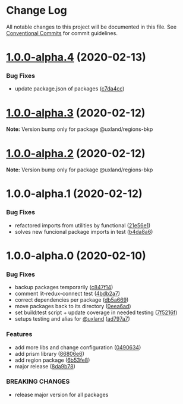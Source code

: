 # Change Log

All notable changes to this project will be documented in this file.
See [Conventional Commits](https://conventionalcommits.org) for commit guidelines.

# [1.0.0-alpha.4](https://github.com/uxland/uxland/compare/@uxland/regions-bkp@1.0.0-alpha.3...@uxland/regions-bkp@1.0.0-alpha.4) (2020-02-13)


### Bug Fixes

* update package.json of packages ([c7da4cc](https://github.com/uxland/uxland/commit/c7da4cc392a63bd25bc74c6c5b327eaa03034640))





# [1.0.0-alpha.3](https://github.com/uxland/uxland/compare/@uxland/regions-bkp@1.0.0-alpha.2...@uxland/regions-bkp@1.0.0-alpha.3) (2020-02-12)

**Note:** Version bump only for package @uxland/regions-bkp





# [1.0.0-alpha.2](https://github.com/uxland/uxland/compare/@uxland/regions-bkp@1.0.0-alpha.1...@uxland/regions-bkp@1.0.0-alpha.2) (2020-02-12)

**Note:** Version bump only for package @uxland/regions-bkp





# 1.0.0-alpha.1 (2020-02-12)


### Bug Fixes

* refactored imports from utilities by functional ([21e56e1](https://github.com/uxland/uxland/commit/21e56e1160b66ee91fcb8c5db60af6512481ad0e))
* solves new funcional package imports in test ([b4da8a6](https://github.com/uxland/uxland/commit/b4da8a6c992adbb953ce360b864c12d582a4d518))





# 1.0.0-alpha.0 (2020-02-10)


### Bug Fixes

* backup packages temporarily ([c847f14](https://github.com/uxland/uxland/commit/c847f142017fe0e82aa1878eac8f5b85f53e1a64))
* comment lit-redux-connect test ([4bdb2a7](https://github.com/uxland/uxland/commit/4bdb2a7212e8bdc7e0ccdb268fa73112f7aed963))
* correct dependencies per package ([db5a669](https://github.com/uxland/uxland/commit/db5a669f5d16a7c59afa62127339420de85d2baf))
* move packages back to its directory ([0eea6ad](https://github.com/uxland/uxland/commit/0eea6adfd92ba174c19df1314232f85aa8b58af2))
* set build:test script + update coverage in needed testing ([7f5216f](https://github.com/uxland/uxland/commit/7f5216fc89a02ac321b28beefee390ef8a920198))
* setups testing and alias for [@uxland](https://github.com/uxland) ([ad797a7](https://github.com/uxland/uxland/commit/ad797a7538352ea350c732dad118a4e0db7b9923))


### Features

* add more libs and change configuration ([0490634](https://github.com/uxland/uxland/commit/04906342ddbeebeb8c845fe89bfb4daf91ecf106))
* add prism library ([86806e6](https://github.com/uxland/uxland/commit/86806e64e5db580871883b144361b10cf5dbe0d2))
* add region package ([6b53fe8](https://github.com/uxland/uxland/commit/6b53fe8413243287dc313d3e27d0b23205730229))
* major release ([8da9b78](https://github.com/uxland/uxland/commit/8da9b78b9bbf4965feaeaa583f39e5ede9374d5a))


### BREAKING CHANGES

* release major version for all packages

